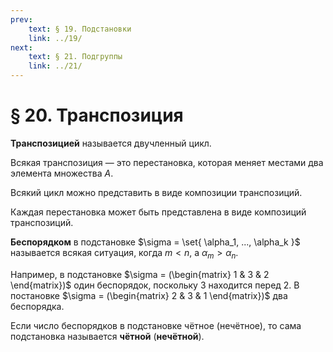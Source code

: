 ```yaml
---
prev:
    text: § 19. Подстановки
    link: ../19/
next:
    text: § 21. Подгруппы
    link: ../21/
---
```


# § 20. Транспозиция

**Транспозицией** называется двучленный цикл.

Всякая транспозиция — это перестановка, которая меняет местами два элемента множества $A$.

Всякий цикл можно представить в виде композиции транспозиций.

Каждая перестановка может быть представлена в виде композиций транспозиций.

**Беспорядком** в подстановке $\sigma = \set{ \alpha_1, ..., \alpha_k }$ называется всякая ситуация, когда $m < n$, а $\alpha_m > \alpha_n$.

Например, в подстановке $\sigma = (\begin{matrix} 1 & 3 & 2 \end{matrix})$ один беспорядок, поскольку 3 находится перед 2. В постановке $\sigma = (\begin{matrix} 2 & 3 & 1 \end{matrix})$ два беспорядка.

Если число беспорядков в подстановке чётное (нечётное), то сама подстановка называется **чётной** (**нечётной**).